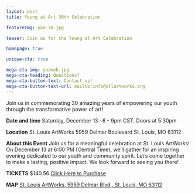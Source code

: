 ```yaml
---
layout: post
title: Young at Art 30th Celebration

featureImg: yaa-30.jpg

teaser: Join us for the Young at Art Celebration

homepage: true

unique-cta: true

mega-cta-img: yaaweb.jpg
mega-cta-heading: Questions?
mega-cta-button-text: Contact us!
mega-cta-button-text-url: mailto:info@stlartworks.org
---
```

Join us in commemorating 30 amazing years of empowering our youth through the transformative power of art!

**Date and time**
Saturday, December 13 · 6 - 9pm CST. Doors at 5:30pm

**Location**
St. Louis ArtWorks
5959 Delmar Boulevard St. Louis, MO 63112

**About this Event**
Join us for a meaningful celebration at St. Louis ArtWorks! On December 13 at 6:00 PM (Central Time), we’ll gather for an inspiring evening dedicated to our youth and community spirit. Let’s come together to make a lasting, positive impact. We look forward to seeing you there!

**TICKETS**
$140.56 <a href="https://www.eventbrite.com/e/st-louis-artworks-young-at-art-30th-celebration-tickets-1805696911069?aff=ebdssbdestsearch">Click Here to Purchase</a>


**MAP**
<a href="https://www.google.com/maps/place/St.+Louis+ArtWorks/@38.655131,-90.2949377,17z/data=!3m1!4b1!4m5!3m4!1s0x87d8b4a4642d1825:0x58170a2e3ba600e1!8m2!3d38.655131!4d-90.292749">St. Louis ArtWorks, 5959 Delmar Blvd., St. Louis, MO 63112</a>